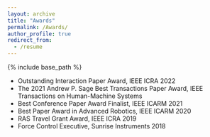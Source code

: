 ```yaml
---
layout: archive
title: "Awards"
permalink: /Awards/
author_profile: true
redirect_from:
  - /resume
---
```


{% include base_path %}


* Outstanding Interaction Paper Award, IEEE ICRA 2022
* The 2021 Andrew P. Sage Best Transactions Paper Award, IEEE Transactions on Human-Machine Systems
* Best Conference Paper Award Finalist, IEEE ICARM 2021
* Best Paper Award in Advanced Robotics, IEEE ICARM 2020
* RAS Travel Grant Award, IEEE ICRA 2019
* Force Control Executive, Sunrise Instruments 2018
